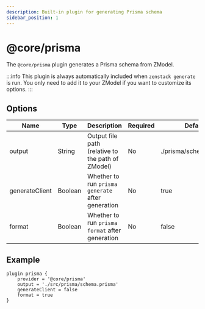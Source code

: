 ```yaml
---
description: Built-in plugin for generating Prisma schema
sidebar_position: 1
---
```


# @core/prisma

The `@core/prisma` plugin generates a Prisma schema from ZModel.

:::info
This plugin is always automatically included when `zenstack generate` is run. You only need to add it to your ZModel if you want to customize its options.
:::

## Options

| Name           | Type    | Description                                       | Required | Default                |
| -------------- | ------- | ------------------------------------------------- | -------- | ---------------------- |
| output         | String  | Output file path (relative to the path of ZModel)                                  | No       | ./prisma/schema.prisma |
| generateClient | Boolean | Whether to run `prisma generate` after generation | No       | true                   |
| format         | Boolean | Whether to run `prisma format` after generation   | No       | false                  |

## Example

```prisma title='/schema.zmodel'
plugin prisma {
    provider = '@core/prisma'
    output = './src/prisma/schema.prisma'
    generateClient = false
    format = true
}
```
